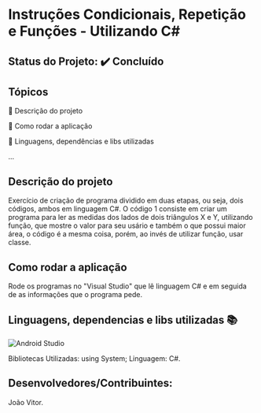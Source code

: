 # Instruções Condicionais, Repetição e Funções - Utilizando C#

## Status do Projeto: ✔️ Concluído 

## Tópicos
🔹 Descrição do projeto 

🔹 Como rodar a aplicação

🔹 Linguagens, dependências e libs utilizadas

...

## Descrição do projeto
Exercício de criação de programa dividido em duas etapas, ou seja, dois códigos, ambos em linguagem C#.
O código 1 consiste em criar um programa para ler as medidas dos lados de dois triângulos X e Y, utilizando função, que mostre o valor para seu usário e também o que possui maior área, o código é a mesma coisa, porém, ao invés de utilizar função, usar classe.

## Como rodar a aplicação 
Rode os programas no "Visual Studio" que lê linguagem C# e em seguida de as informações que o programa pede.

## Linguagens, dependencias e libs utilizadas 📚
![Android Studio](https://img.shields.io/badge/Android-3DDC84?style=for-the-badge&logo=android&logoColor=white)

Bibliotecas Utilizadas:
using System;
Linguagem:
C#.

## Desenvolvedores/Contribuintes:
João Vitor.
